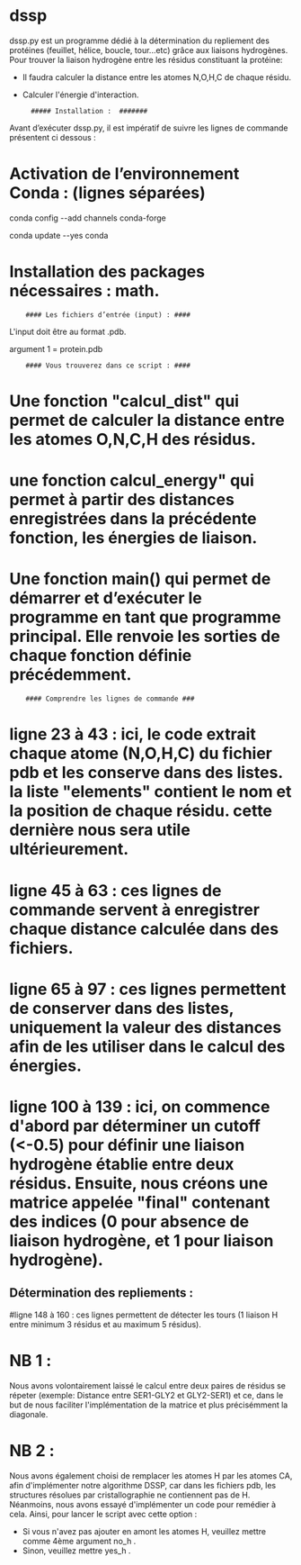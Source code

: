 # dssp
dssp.py est un programme dédié à la détermination du repliement des protéines (feuillet, hélice, boucle, tour...etc) grâce aux liaisons hydrogènes.
Pour trouver la liaison hydrogène entre les résidus constituant la protéine:

- Il faudra calculer la distance entre les atomes N,O,H,C de chaque résidu.
- Calculer l'énergie d'interaction.

		##### Installation :  #######

Avant d’exécuter dssp.py, il est impératif de suivre les lignes de commande présentent ci dessous : 

# Activation de l’environnement Conda : (lignes séparées)

conda config --add channels conda-forge

conda update --yes conda

# Installation des packages nécessaires : math.

		#### Les fichiers d’entrée (input) : ####

L'input doit être au format .pdb.

argument 1 = protein.pdb

		#### Vous trouverez dans ce script : ####

# Une fonction "calcul_dist" qui permet de calculer la distance entre les atomes O,N,C,H des résidus.

# une fonction calcul_energy" qui permet à partir des distances enregistrées dans la précédente fonction, les énergies de liaison.

# Une fonction main() qui permet de démarrer et d’exécuter le programme en tant que programme principal. Elle renvoie les sorties de chaque fonction définie précédemment.
		
		#### Comprendre les lignes de commande ###
# ligne 23 à 43 : ici, le code extrait chaque atome (N,O,H,C) du fichier pdb et les conserve dans des listes. la liste "elements" contient le nom et la position de chaque résidu. cette dernière nous sera utile ultérieurement.
# ligne 45 à 63 : ces lignes de commande servent à enregistrer chaque distance calculée dans des fichiers.
# ligne 65 à 97 : ces lignes permettent de conserver dans des listes, uniquement la valeur des distances afin de les utiliser dans le calcul des énergies.
# ligne 100 à 139 : ici, on commence d'abord par déterminer un cutoff (<-0.5) pour définir une liaison hydrogène établie entre deux résidus. Ensuite, nous créons une matrice appelée "final" contenant des indices (0 pour absence de liaison hydrogène, et 1 pour liaison hydrogène).

## Détermination des repliements : 

#ligne 148 à 160 : ces lignes permettent de détecter les tours (1 liaison H entre minimum 3 résidus et au maximum 5 résidus).

# NB 1 : 
Nous avons volontairement laissé le calcul entre deux paires de résidus se répeter (exemple: Distance entre SER1-GLY2 et GLY2-SER1) et ce, dans le but de nous faciliter l'implémentation de la matrice et plus précisémment la diagonale.
# NB 2 :
Nous avons également choisi de remplacer les atomes H par les atomes CA, afin d'implémenter notre algorithme DSSP, car dans les fichiers pdb, les structures résolues par cristallographie ne contiennent pas de H. Néanmoins, nous avons essayé d'implémenter un code pour remédier à cela. Ainsi, pour lancer le script avec cette option :
- Si vous n'avez pas ajouter en amont les atomes H, veuillez mettre comme 4ème argument no_h .
- Sinon, veuillez mettre yes_h .
